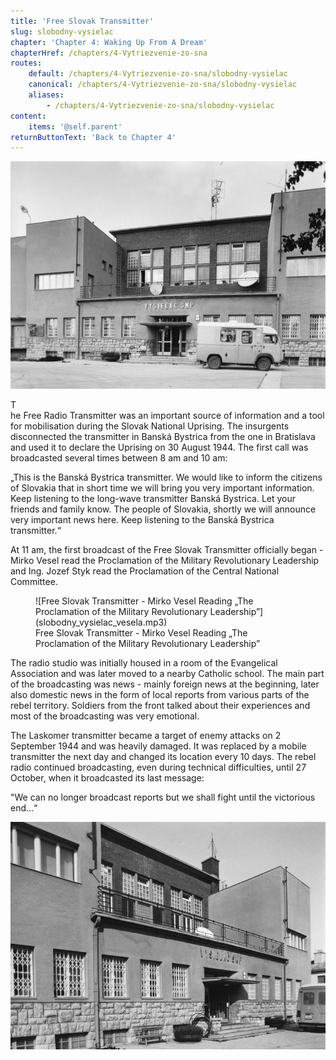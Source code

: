 ```yaml
---
title: 'Free Slovak Transmitter'
slug: slobodny-vysielac
chapter: 'Chapter 4: Waking Up From A Dream'
chapterHref: /chapters/4-Vytriezvenie-zo-sna
routes:
    default: /chapters/4-Vytriezvenie-zo-sna/slobodny-vysielac
    canonical: /chapters/4-Vytriezvenie-zo-sna/slobodny-vysielac
    aliases:
        - /chapters/4-Vytriezvenie-zo-sna/slobodny-vysielac
content:
    items: '@self.parent'
returnButtonText: 'Back to Chapter 4'
---
```


[![Architect Vojtěch Šebor - Laskomer Radio Transmitter, 1934 – 1936 (implementation), around 1998 (photography), Photography: Matúš Dulla, Department of Architecture, Institute of Construction and Architecture, Slovak Academy of Sciences](vysielac--001--0_1--2017_02_06--LP_WEB.jpg "Vojtěch Šebor (architect), Matúš Dulla (photographer) - Laskomer Radio Transmitter")](http://www.webumenia.sk/dielo/SVK:TMP.329)

<span class="drop-cap">T</span> <br> he Free Radio Transmitter was an important source of information and a tool for mobilisation during the Slovak National Uprising. The insurgents disconnected the transmitter in Banská Bystrica from the one in Bratislava and used it to declare the Uprising on 30 August 1944. The first call was broadcasted several times between 8 am and 10 am:

<div class="highlight">
<p>
„This is the Banská Bystrica transmitter. We would like to inform the citizens of Slovakia that in short time we will bring you very important information. Keep listening to the long-wave transmitter Banská Bystrica. Let your friends and family know. The people of Slovakia, shortly we will announce very important news here. Keep listening to the Banská Bystrica transmitter.“
</p>
</div>

At 11 am, the first broadcast of the Free Slovak Transmitter officially began - Mirko Vesel read the Proclamation of the Military Revolutionary Leadership and Ing. Jozef Styk read the Proclamation of the Central National Committee.

<figure class="audio" markdown="1">
![Free Slovak Transmitter - Mirko Vesel Reading „The Proclamation of the Military Revolutionary Leadership”](slobodny_vysielac_vesela.mp3)
<figcaption>Free Slovak Transmitter - Mirko Vesel Reading „The Proclamation of the Military Revolutionary Leadership”</figcaption>
</figure>

The radio studio was initially housed in a room of the Evangelical Association and was later moved to a nearby Catholic school. The main part of the broadcasting was news - mainly foreign news at the beginning, later also domestic news in the form of local reports from various parts of the rebel territory. Soldiers from the front talked about their experiences and most of the broadcasting was very emotional.

The Laskomer transmitter became a target of enemy attacks on 2 September 1944 and was heavily damaged. It was replaced by a mobile transmitter the next day and changed its location every 10 days. The rebel radio continued broadcasting, even during technical difficulties, until 27 October, when it broadcasted its last message:

<div class="highlight">
<p>
"We can no longer broadcast reports but we shall fight until the victorious end...“
</p
</div>

[![Architect Vojtěch Šebor - Laskomer Radio Transmitter, 1934 – 1936 (implementation), around 1998 (photography), Photography: Matúš Dulla, Department of Architecture, Institute of Construction and Architecture, Slovak Academy of Sciences](vysielac--002--0_1--2017_02_06--LP_WEB.jpg "VVojtěch Šebor (architect), Matúš Dulla (photographer) - Laskomer Radio Transmitter")](http://www.webumenia.sk/dielo/SVK:TMP.330?collection=88)
